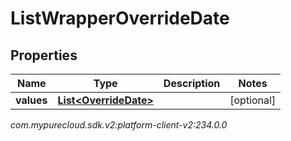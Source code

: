 # ListWrapperOverrideDate


## Properties

| Name | Type | Description | Notes |
| ------------ | ------------- | ------------- | ------------- |
| **values** | [**List&lt;OverrideDate&gt;**](OverrideDate) |  |  [optional] |




_com.mypurecloud.sdk.v2:platform-client-v2:234.0.0_
